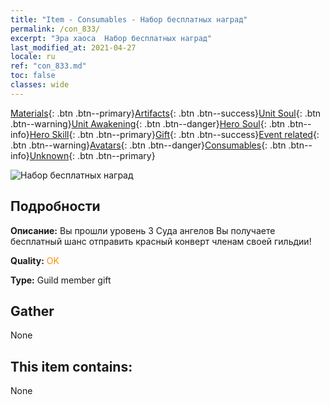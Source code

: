 ```yaml
---
title: "Item - Consumables - Набор бесплатных наград"
permalink: /con_833/
excerpt: "Эра хаоса  Набор бесплатных наград"
last_modified_at: 2021-04-27
locale: ru
ref: "con_833.md"
toc: false
classes: wide
---
```

 [Materials](/ItemsRU/){: .btn .btn--primary}[Artifacts](/ItemsRU/Artifacts/){: .btn .btn--success}[Unit Soul](/ItemsRU/UnitSoul/){: .btn .btn--warning}[Unit Awakening](/ItemsRU/UnitAwakening/){: .btn .btn--danger}[Hero Soul](/ItemsRU/HeroSoul/){: .btn .btn--info}[Hero Skill](/ItemsRU/HeroSkill/){: .btn .btn--primary}[Gift](/ItemsRU/Gift/){: .btn .btn--success}[Event related](/ItemsRU/Events/){: .btn .btn--warning}[Avatars](/ItemsRU/Avatars/){: .btn .btn--danger}[Consumables](/ItemsRU/Consumables/){: .btn .btn--info}[Unknown](/ItemsRU/Unknown/){: .btn .btn--primary}

 ![Набор бесплатных наград](/images/t/i_red_1.png)

## Подробности
 **Описание:** Вы прошли уровень 3 Суда ангелов Вы получаете бесплатный шанс отправить красный конверт членам своей гильдии!

 **Quality:** <span style="color: #FF8C00">OK</span>

 **Type:** Guild member gift

## Gather

  None

## This item contains:

  None


